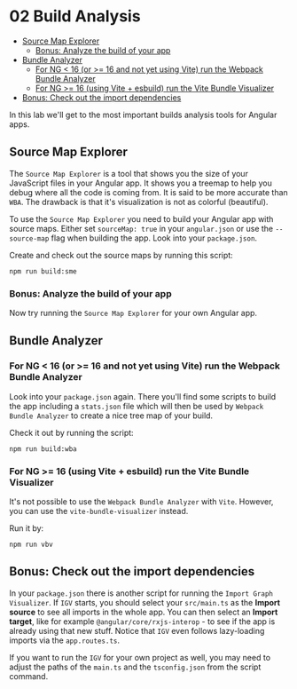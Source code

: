 # 02 Build Analysis

<!-- TOC -->

- [Source Map Explorer](#source-map-explorer)
  - [Bonus: Analyze the build of your app](#bonus-analyze-the-build-of-your-app)
- [Bundle Analyzer](#bundle-analyzer)
  - [For NG < 16 (or >= 16 and not yet using Vite) run the Webpack Bundle Analyzer](#for-ng--16-or--16-and-not-yet-using-vite-run-the-webpack-bundle-analyzer)
  - [For NG >= 16 (using Vite + esbuild) run the Vite Bundle Visualizer](#for-ng--16-using-vite--esbuild-run-the-vite-bundle-visualizer)
- [Bonus: Check out the import dependencies](#bonus-check-out-the-import-dependencies)
  <!-- TOC -->

In this lab we'll get to the most important builds analysis tools for Angular apps.

## Source Map Explorer

The `Source Map Explorer` is a tool that shows you the size of your JavaScript files in your Angular app. It shows you a treemap to help you debug where all the code is coming from. It is said to be more accurate than `WBA`. The drawback is that it's visualization is not as colorful (beautiful).

To use the `Source Map Explorer` you need to build your Angular app with source maps. Either set `sourceMap: true` in your `angular.json` or use the `--source-map` flag when building the app. Look into your `package.json`.

Create and check out the source maps by running this script:

```shell
npm run build:sme
```

### Bonus: Analyze the build of your app

Now try running the `Source Map Explorer` for your own Angular app.

## Bundle Analyzer

### For NG < 16 (or >= 16 and not yet using Vite) run the Webpack Bundle Analyzer

Look into your `package.json` again. There you'll find some scripts to build the app including a `stats.json` file which will then be used by `Webpack Bundle Analyzer` to create a nice tree map of your build.

Check it out by running the script:

```shell
npm run build:wba
```

### For NG >= 16 (using Vite + esbuild) run the Vite Bundle Visualizer

It's not possible to use the `Webpack Bundle Analyzer` with `Vite`. However, you can use the `vite-bundle-visualizer` instead.

Run it by:

```shell
npm run vbv
```

## Bonus: Check out the import dependencies

In your `package.json` there is another script for running the `Import Graph Visualizer`. If `IGV` starts, you should select your `src/main.ts` as the **Import source** to see all imports in the whole app. You can then select an **Import target**, like for example `@angular/core/rxjs-interop` - to see if the app is already using that new stuff.
Notice that `IGV` even follows lazy-loading imports via the `app.routes.ts`.

If you want to run the `IGV` for your own project as well, you may need to adjust the paths of the `main.ts` and the `tsconfig.json` from the script command.
